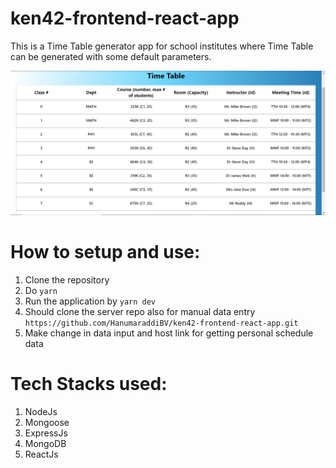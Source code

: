 # ken42-frontend-react-app
This is a Time Table generator app for school institutes where Time Table can be generated with some default parameters.

<img src="./images/TimeTable.png" />

# How to setup and use:

1. Clone the repository
2. Do `yarn`
3. Run the application by `yarn dev`
4. Should clone the server repo also for manual data entry `https://github.com/HanumaraddiBV/ken42-frontend-react-app.git`
5. Make change in data input and  host link for getting personal schedule data


# Tech Stacks used:
1. NodeJs
2. Mongoose
3. ExpressJs
4. MongoDB
5. ReactJs
